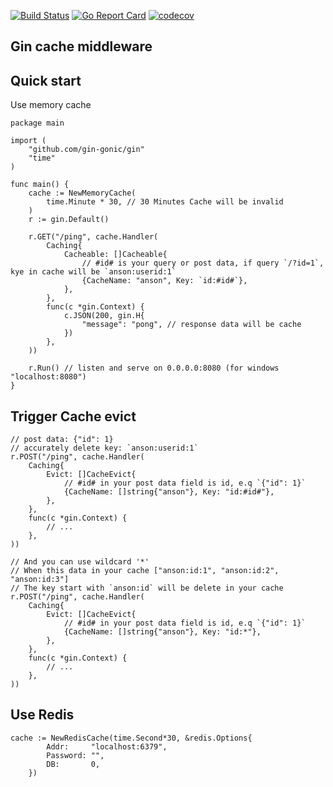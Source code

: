[![Build Status](https://github.com/pygzfei/gin-cache/actions/workflows/go.yml/badge.svg?branch=main)](https://github.com/pygzfei/gin-cache/actions?query=branch%3Amaster)
[![Go Report Card](https://goreportcard.com/badge/github.com/pygzfei/gin-cache?branch=main)](https://goreportcard.com/report/github.com/pygzfei/gin-cache)
[![codecov](https://codecov.io/gh/pygzfei/gin-cache/branch/main/graph/badge.svg)](https://codecov.io/gh/pygzfei/gin-cache)

## Gin cache middleware
## Quick start 
Use memory cache 
```
package main

import (
	"github.com/gin-gonic/gin"
	"time"
)

func main() {
	cache := NewMemoryCache(
		time.Minute * 30, // 30 Minutes Cache will be invalid
	)
	r := gin.Default()

	r.GET("/ping", cache.Handler(
		Caching{
			Cacheable: []Cacheable{
				// #id# is your query or post data, if query `/?id=1`, kye in cache will be `anson:userid:1`
				{CacheName: "anson", Key: `id:#id#`},
			},
		},
		func(c *gin.Context) {
			c.JSON(200, gin.H{
				"message": "pong", // response data will be cache
			})
		},
	))

	r.Run() // listen and serve on 0.0.0.0:8080 (for windows "localhost:8080")
}
```

## Trigger Cache evict
```
// post data: {"id": 1}
// accurately delete key: `anson:userid:1`
r.POST("/ping", cache.Handler(
    Caching{
        Evict: []CacheEvict{
            // #id# in your post data field is id, e.q `{"id": 1}`
            {CacheName: []string{"anson"}, Key: "id:#id#"},
        },
    },
    func(c *gin.Context) {
        // ...
    },
))

// And you can use wildcard '*'
// When this data in your cache ["anson:id:1", "anson:id:2", "anson:id:3"]
// The key start with `anson:id` will be delete in your cache 
r.POST("/ping", cache.Handler(
    Caching{
        Evict: []CacheEvict{
            // #id# in your post data field is id, e.q `{"id": 1}`
            {CacheName: []string{"anson"}, Key: "id:*"},
        },
    },
    func(c *gin.Context) {
        // ...
    },
))
```

## Use Redis
```
cache := NewRedisCache(time.Second*30, &redis.Options{
		Addr:     "localhost:6379",
		Password: "",
		DB:       0,
	})
	
```